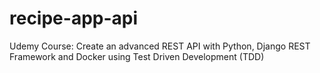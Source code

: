 # recipe-app-api
Udemy Course: Create an advanced REST API with Python, Django REST Framework and Docker using Test Driven Development (TDD)

